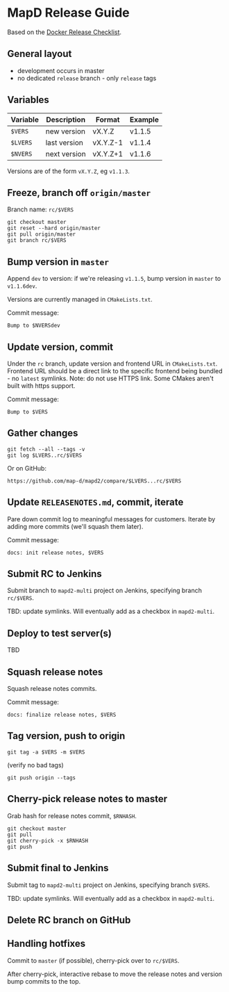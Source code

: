# MapD Release Guide

Based on the [Docker Release Checklist](https://github.com/docker/docker/blob/master/project/RELEASE-CHECKLIST.md).

## General layout

- development occurs in master
- no dedicated `release` branch - only `release` tags

## Variables

| Variable | Description  | Format   | Example |
|  ---     |  ---         |  ---     |  ---    |
| `$VERS`  | new version  | vX.Y.Z   | v1.1.5  |
| `$LVERS` | last version | vX.Y.Z-1 | v1.1.4  |
| `$NVERS` | next version | vX.Y.Z+1 | v1.1.6  |

Versions are of the form `vX.Y.Z`, eg `v1.1.3`.

## Freeze, branch off `origin/master`

Branch name: `rc/$VERS`

    git checkout master
    git reset --hard origin/master
    git pull origin/master
    git branch rc/$VERS

## Bump version in `master`

Append `dev` to version: if we're releasing `v1.1.5`, bump version in `master` to `v1.1.6dev`.

Versions are currently managed in `CMakeLists.txt`.

Commit message:

    Bump to $NVERSdev

## Update version, commit

Under the `rc` branch, update version and frontend URL in `CMakeLists.txt`. Frontend URL should be a direct link to the specific frontend being bundled - no `latest` symlinks. Note: do not use HTTPS link. Some CMakes aren't built with https support.

Commit message:

    Bump to $VERS

## Gather changes

    git fetch --all --tags -v
    git log $LVERS..rc/$VERS

Or on GitHub:

    https://github.com/map-d/mapd2/compare/$LVERS...rc/$VERS

## Update `RELEASENOTES.md`, commit, iterate

Pare down commit log to meaningful messages for customers. Iterate by adding more commits (we'll squash them later).

Commit message:

    docs: init release notes, $VERS

## Submit RC to Jenkins

Submit branch to `mapd2-multi` project on Jenkins, specifying branch `rc/$VERS`.

TBD: update symlinks. Will eventually add as a checkbox in `mapd2-multi`.

## Deploy to test server(s)

TBD

## Squash release notes

Squash release notes commits.

Commit message:

    docs: finalize release notes, $VERS

## Tag version, push to origin

    git tag -a $VERS -m $VERS

(verify no bad tags)

    git push origin --tags

## Cherry-pick release notes to master

Grab hash for release notes commit, `$RNHASH`.

    git checkout master
    git pull
    git cherry-pick -x $RNHASH
    git push

## Submit final to Jenkins

Submit tag to `mapd2-multi` project on Jenkins, specifying branch `$VERS`.

TBD: update symlinks. Will eventually add as a checkbox in `mapd2-multi`.

## Delete RC branch on GitHub

## Handling hotfixes
Commit to `master` (if possible), cherry-pick over to `rc/$VERS`.

After cherry-pick, interactive rebase to move the release notes and version bump commits to the top.
